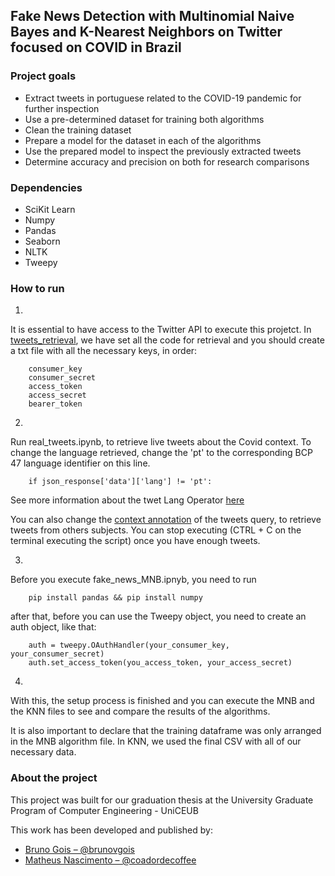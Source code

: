 ## Fake News Detection with Multinomial Naive Bayes and K-Nearest Neighbors on Twitter focused on COVID in Brazil

### Project goals
- Extract tweets in portuguese related to the COVID-19 pandemic for further inspection
- Use a pre-determined dataset for training both algorithms
- Clean the training dataset 
- Prepare a model for the dataset in each of the algorithms
- Use the prepared model to inspect the previously extracted tweets
- Determine accuracy and precision on both for research comparisons

### Dependencies
- SciKit Learn
- Numpy
- Pandas
- Seaborn
- NLTK
- Tweepy

### How to run
1. 
It is essential to have access to the Twitter API to execute this projetct. In [tweets_retrieval](tweets_retrieval), we have set all the code for retrieval and you should create a txt file with all the necessary keys, in order:
``` 
    consumer_key
    consumer_secret
    access_token
    access_secret
    bearer_token
```
2. 
Run real_tweets.ipynb, to retrieve live tweets about the Covid context. To change the language retrieved, change the 'pt' to the corresponding BCP 47 language identifier on this line. 

```
    if json_response['data']['lang'] != 'pt':
```

See more information about the twet Lang Operator [here](https://developer.twitter.com/en/docs/twitter-api/enterprise/powertrack-api/guides/operators)

You can also change the [context annotation](https://developer.twitter.com/en/docs/twitter-api/annotations/overview) of the tweets query, to retrieve tweets from others subjects.
You can stop executing (CTRL + C on the terminal executing the script) once you have enough tweets.

3.
Before you execute fake_news_MNB.ipnyb, you need to run
```
    pip install pandas && pip install numpy
```

after that, before you can use the Tweepy object, you need to create an auth object, like that:

```
    auth = tweepy.OAuthHandler(your_consumer_key, your_consumer_secret)
    auth.set_access_token(you_access_token, your_access_secret)
```

4. 
With this, the setup process is finished and you can execute the MNB and the KNN files to see and compare the results of the algorithms. 


It is also important to declare that the training dataframe was only arranged in the MNB algorithm file. In KNN, we used the final CSV with all of our necessary data.

### About the project

This project was built for our graduation thesis at the University Graduate Program of Computer Engineering - UniCEUB

This work has been developed and published by:

- [Bruno Gois – @brunovgois](https://github.com/brunovgois)
- [Matheus Nascimento – @coadordecoffee](https://github.com/coadordecoffee)
